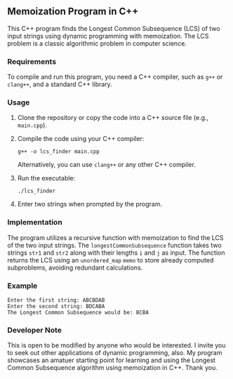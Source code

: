 ## Memoization Program in C++

This C++ program finds the Longest Common Subsequence (LCS) of two input strings using dynamic programming with memoization. The LCS problem is a classic algorithmic problem in computer science.

### Requirements

To compile and run this program, you need a C++ compiler, such as `g++` or `clang++`, and a standard C++ library.

### Usage

1. Clone the repository or copy the code into a C++ source file (e.g., `main.cpp`).
2. Compile the code using your C++ compiler:

   ```
   g++ -o lcs_finder main.cpp
   ```

   Alternatively, you can use `clang++` or any other C++ compiler.

3. Run the executable:

   ```
   ./lcs_finder
   ```

4. Enter two strings when prompted by the program.

### Implementation

The program utilizes a recursive function with memoization to find the LCS of the two input strings. The `longestCommonSubsequence` function takes two strings `str1` and `str2` along with their lengths `i` and `j` as input. The function returns the LCS using an `unordered_map` `memo` to store already computed subproblems, avoiding redundant calculations.

### Example

```
Enter the first string: ABCBDAB
Enter the second string: BDCABA
The Longest Common Subsequence would be: BCBA
```

### Developer Note

This is open to be modified by anyone who would be interested. I invite you to seek out other applications of dynamic programming, also. My program showcases an amatuer starting point for learning and using the Longest Common Subsequence algorithm using memoization in C++. Thank you.
